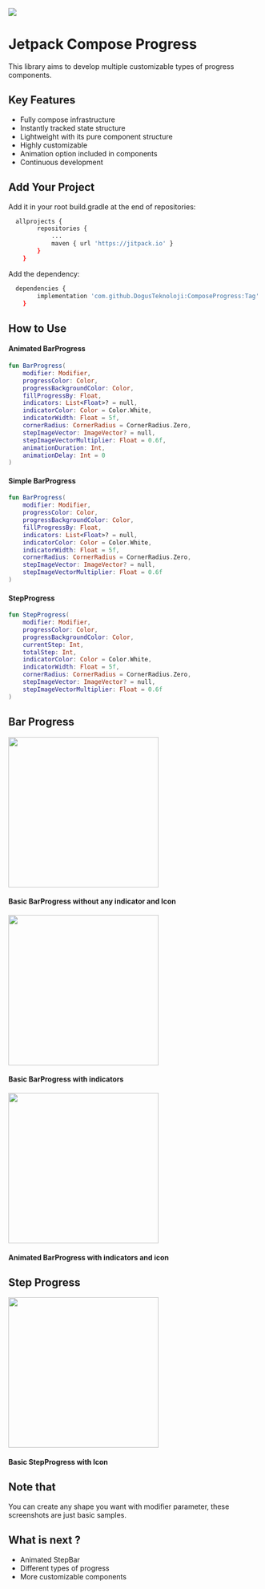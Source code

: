 [![](https://jitpack.io/v/DogusTeknoloji/ComposeProgress.svg)](https://jitpack.io/#BerkkanB/ComposeProgress)
# Jetpack Compose Progress

This library aims to develop multiple customizable types of progress components.


## Key Features

- Fully compose infrastructure 
- Instantly tracked state structure
- Lightweight with its pure component structure
- Highly customizable
- Animation option included in components
- Continuous development

  
## Add Your Project

Add it in your root build.gradle at the end of repositories:

```bash
  allprojects {
		repositories {
			...
			maven { url 'https://jitpack.io' }
		}
	}
```

Add the dependency:

```bash
  dependencies {
	    implementation 'com.github.DogusTeknoloji:ComposeProgress:Tag'
	}
```

  
## How to Use

#### Animated BarProgress
```Kotlin
fun BarProgress(
    modifier: Modifier,
    progressColor: Color,
    progressBackgroundColor: Color,
    fillProgressBy: Float,
    indicators: List<Float>? = null,
    indicatorColor: Color = Color.White,
    indicatorWidth: Float = 5f,
    cornerRadius: CornerRadius = CornerRadius.Zero,
    stepImageVector: ImageVector? = null,
    stepImageVectorMultiplier: Float = 0.6f,
    animationDuration: Int,
    animationDelay: Int = 0
)
```
#### Simple BarProgress

```Kotlin
fun BarProgress(
    modifier: Modifier,
    progressColor: Color,
    progressBackgroundColor: Color,
    fillProgressBy: Float,
    indicators: List<Float>? = null,
    indicatorColor: Color = Color.White,
    indicatorWidth: Float = 5f,
    cornerRadius: CornerRadius = CornerRadius.Zero,
    stepImageVector: ImageVector? = null,
    stepImageVectorMultiplier: Float = 0.6f
)
```

#### StepProgress

```Kotlin
fun StepProgress(
    modifier: Modifier,
    progressColor: Color,
    progressBackgroundColor: Color,
    currentStep: Int,
    totalStep: Int,
    indicatorColor: Color = Color.White,
    indicatorWidth: Float = 5f,
    cornerRadius: CornerRadius = CornerRadius.Zero,
    stepImageVector: ImageVector? = null,
    stepImageVectorMultiplier: Float = 0.6f
)
```



  
## Bar Progress

<img src="https://github.com/DogusTeknoloji/ComposeProgress/blob/master/ss/ss3.jpg" width="300">

#### Basic BarProgress without any indicator and Icon

<img src="https://github.com/DogusTeknoloji/ComposeProgress/blob/master/ss/ss2.jpg" width="300">

#### Basic BarProgress with indicators

<img src="https://github.com/DogusTeknoloji/ComposeProgress/blob/master/ss/Screenrecorder-2022-11-18-11-19-58-608.gif" width="300">

#### Animated BarProgress with indicators and icon

## Step Progress

<img src="https://github.com/DogusTeknoloji/ComposeProgress/blob/master/ss/ss.jpg" width="300">

#### Basic StepProgress with Icon

  
## Note that

You can create any shape you want with modifier parameter, these screenshots are just basic samples.

## What is next ?

- Animated StepBar
- Different types of progress
- More customizable components
